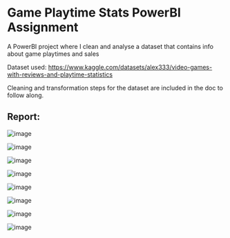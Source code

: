 # Game Playtime Stats PowerBI Assignment
 A PowerBI project where I clean and analyse a dataset that contains info about game playtimes and sales

Dataset used: https://www.kaggle.com/datasets/alex333/video-games-with-reviews-and-playtime-statistics

Cleaning and transformation steps for the dataset are included in the doc to follow along.

## Report:

![image](https://github.com/Rayan-Arshed/Game-Playtime-Stats-PowerBI-Assignment/assets/95011650/65f395b8-82e8-4b7d-a40f-e9af9bee2448)

![image](https://github.com/Rayan-Arshed/Game-Playtime-Stats-PowerBI-Assignment/assets/95011650/79e8462f-5d1c-4619-bfaa-df6010a55a6c)

![image](https://github.com/Rayan-Arshed/Game-Playtime-Stats-PowerBI-Assignment/assets/95011650/20f1b3f6-a7e6-472e-ab43-c21137c2e400)

![image](https://github.com/Rayan-Arshed/Game-Playtime-Stats-PowerBI-Assignment/assets/95011650/748ee4b5-e51f-4807-b01d-01a7d2be1fe6)

![image](https://github.com/Rayan-Arshed/Game-Playtime-Stats-PowerBI-Assignment/assets/95011650/0f92966b-1e44-4c77-b913-d1dd8c3fb208)

![image](https://github.com/Rayan-Arshed/Game-Playtime-Stats-PowerBI-Assignment/assets/95011650/99d02280-f1d7-4294-9f21-4aa227bf5a4a)

![image](https://github.com/Rayan-Arshed/Game-Playtime-Stats-PowerBI-Assignment/assets/95011650/8813b188-a99b-41bd-88eb-0cec1b8f756f)

![image](https://github.com/Rayan-Arshed/Game-Playtime-Stats-PowerBI-Assignment/assets/95011650/bded9d95-f623-4155-b96a-4a59ce1b48de)

